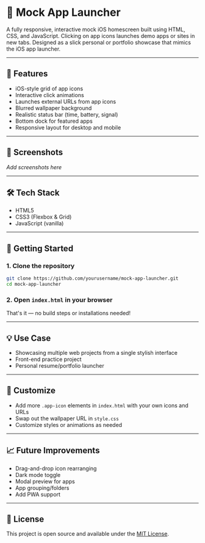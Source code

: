 

# 📱 Mock App Launcher

A fully responsive, interactive mock iOS homescreen built using HTML, CSS, and JavaScript. Clicking on app icons launches demo apps or sites in new tabs. Designed as a slick personal or portfolio showcase that mimics the iOS app launcher.

---

## 🌟 Features

- iOS-style grid of app icons
- Interactive click animations
- Launches external URLs from app icons
- Blurred wallpaper background
- Realistic status bar (time, battery, signal)
- Bottom dock for featured apps
- Responsive layout for desktop and mobile

---

## 📸 Screenshots

*Add screenshots here*

---

## 🛠️ Tech Stack

- HTML5
- CSS3 (Flexbox & Grid)
- JavaScript (vanilla)

---

## 🚀 Getting Started

### 1. Clone the repository

```bash
git clone https://github.com/yourusername/mock-app-launcher.git
cd mock-app-launcher
```

### 2. Open `index.html` in your browser

That's it — no build steps or installations needed!

---

## 💡 Use Case

- Showcasing multiple web projects from a single stylish interface
- Front-end practice project
- Personal resume/portfolio launcher

---

## 🔧 Customize

- Add more `.app-icon` elements in `index.html` with your own icons and URLs
- Swap out the wallpaper URL in `style.css`
- Customize styles or animations as needed

---

## 📈 Future Improvements

- Drag-and-drop icon rearranging
- Dark mode toggle
- Modal preview for apps
- App grouping/folders
- Add PWA support

---

## 📄 License

This project is open source and available under the [MIT License](LICENSE).